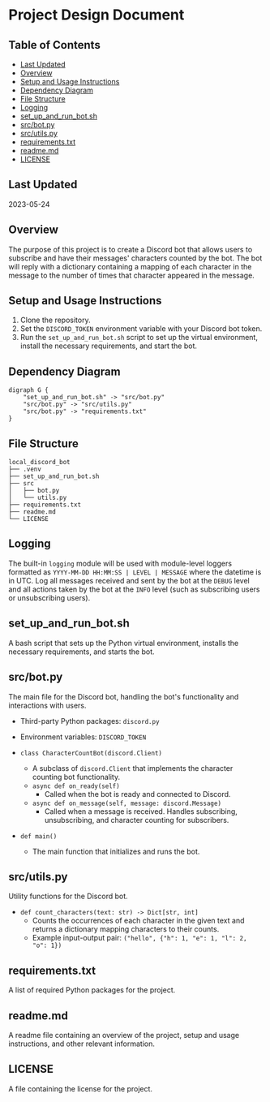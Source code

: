 # Project Design Document

## Table of Contents

- [Last Updated](#last-updated)
- [Overview](#overview)
- [Setup and Usage Instructions](#setup-and-usage-instructions)
- [Dependency Diagram](#dependency-diagram)
- [File Structure](#file-structure)
- [Logging](#logging)
- [set_up_and_run_bot.sh](#set_up_and_run_botsh)
- [src/bot.py](#srcbotpy)
- [src/utils.py](#srcutilspy)
- [requirements.txt](#requirementstxt)
- [readme.md](#readmemd)
- [LICENSE](#license)

## Last Updated

2023-05-24

## Overview

The purpose of this project is to create a Discord bot that allows users to subscribe and have their messages' characters counted by the bot. The bot will reply with a dictionary containing a mapping of each character in the message to the number of times that character appeared in the message.

## Setup and Usage Instructions

1. Clone the repository.
2. Set the `DISCORD_TOKEN` environment variable with your Discord bot token.
3. Run the `set_up_and_run_bot.sh` script to set up the virtual environment, install the necessary requirements, and start the bot.

## Dependency Diagram

```graphviz
digraph G {
    "set_up_and_run_bot.sh" -> "src/bot.py"
    "src/bot.py" -> "src/utils.py"
    "src/bot.py" -> "requirements.txt"
}
```

## File Structure

```
local_discord_bot
├── .venv
├── set_up_and_run_bot.sh
├── src
│   ├── bot.py
│   └── utils.py
├── requirements.txt
├── readme.md
└── LICENSE
```

## Logging

The built-in `logging` module will be used with module-level loggers formatted as `YYYY-MM-DD HH:MM:SS | LEVEL | MESSAGE` where the datetime is in UTC. Log all messages received and sent by the bot at the `DEBUG` level and all actions taken by the bot at the `INFO` level (such as subscribing users or unsubscribing users).

## set_up_and_run_bot.sh

A bash script that sets up the Python virtual environment, installs the necessary requirements, and starts the bot.

## src/bot.py

The main file for the Discord bot, handling the bot's functionality and interactions with users.

- Third-party Python packages: `discord.py`
- Environment variables: `DISCORD_TOKEN`

- `class CharacterCountBot(discord.Client)`
  - A subclass of `discord.Client` that implements the character counting bot functionality.
  - `async def on_ready(self)`
    - Called when the bot is ready and connected to Discord.
  - `async def on_message(self, message: discord.Message)`
    - Called when a message is received. Handles subscribing, unsubscribing, and character counting for subscribers.
- `def main()`
  - The main function that initializes and runs the bot.

## src/utils.py

Utility functions for the Discord bot.

- `def count_characters(text: str) -> Dict[str, int]`
  - Counts the occurrences of each character in the given text and returns a dictionary mapping characters to their counts.
  - Example input-output pair: `("hello", {"h": 1, "e": 1, "l": 2, "o": 1})`

## requirements.txt

A list of required Python packages for the project.

## readme.md

A readme file containing an overview of the project, setup and usage instructions, and other relevant information.

## LICENSE

A file containing the license for the project.